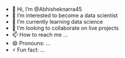 - 👋 Hi, I’m @Abhisheknarra45
- 👀 I’m interested to become a data scientist
- 🌱 I’m currently learning data science
- 💞️ I’m looking to collaborate on live projects
- 📫 How to reach me ...
- 😄 Pronouns: ...
- ⚡ Fun fact: ...

<!---
Abhisheknarra45/Abhisheknarra45 is a ✨ special ✨ repository because its `README.md` (this file) appears on your GitHub profile.
You can click the Preview link to take a look at your changes.
--->
